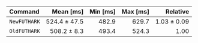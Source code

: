 | Command | Mean [ms] | Min [ms] | Max [ms] | Relative |
|:---|---:|---:|---:|---:|
| `NewFUTHARK` | 524.4 ± 47.5 | 482.9 | 629.7 | 1.03 ± 0.09 |
| `OldFUTHARK` | 508.2 ± 8.3 | 493.4 | 524.3 | 1.00 |
